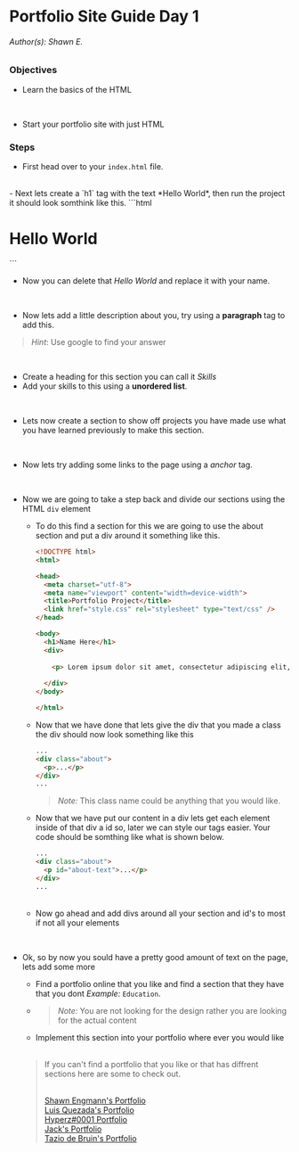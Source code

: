 # Portfolio Site Guide Day 1

###### Author(s):  Shawn E.

### Objectives
 
- Learn the basics of the HTML
<br>

- Start your portfolio site with just HTML

### Steps

- First head over to your `index.html` file.
<br>
- Next lets create a `h1` tag with the text *Hello World*, then run the project it should look somthink like this.
```html
<h1>Hello World</h1>
```
<br>

- Now you can delete that *Hello World* and replace it with your name.


<br>

- Now lets add a little description about you, try using a **paragraph** tag to add this.
> *Hint*: Use google to find your answer

<br>

- Create a heading for this section you can call it *Skills*
- Add your skills to this using a **unordered list**.

<br>

- Lets now create a section to show off projects you have made use what you have learned previously to make this section.

<br>

- Now lets try adding some links to the page using a *anchor* tag.

<br>

- Now we are going to take a step back and divide our sections using the HTML `div` element
  - To do this find a section for this we are going to use the about section and put a div around it something like this.
    ```html
    <!DOCTYPE html>
    <html>
    
    <head>
      <meta charset="utf-8">
      <meta name="viewport" content="width=device-width">
      <title>Portfolio Project</title>
      <link href="style.css" rel="stylesheet" type="text/css" />
    </head>
    
    <body>
      <h1>Name Here</h1>
      <div>
          
        <p> Lorem ipsum dolor sit amet, consectetur adipiscing elit, sed do eiusmod tempor incididunt ut labore  et dolore magna aliqua. Sed pulvinar proin gravida hendrerit lectus. Diam in arcu cursus euismod quis viverra nibh cras pulvinar. Pellentesque habitant morbi tristique senectus et. Eget nulla facilisi etiam dignissim diam quis enim lobortis. Ac tortor vitae purus faucibus ornare suspendisse. Fringilla ut morbi tincidunt augue interdum velit euismod in. Et leo duis ut diam quam nulla porttitor massa. In vitae turpis massa sed elementum. Laoreet sit amet cursus sit. Habitant morbi tristique senectus et netus et. Varius duis at consectetur lorem donec massa sapien faucibus et. Consectetur adipiscing elit duis tristique sollicitudin nibh sit amet. Euismod elementum nisi quis eleifend quam adipiscing vitae proin. Sollicitudin ac orci phasellus egestas. Nulla posuere sollicitudin aliquam ultrices sagittis orci a scelerisque. Elit eget gravida cum sociis natoque. </p>
        
      </div>
    </body>
    
    </html> 
    ```
  - Now that we have done that lets give the div that you made a class the div should now look something like this
    ```html
    ...
    <div class="about">
      <p>...</p>
    </div>
    ...
    ```
    > *Note:* This class name could be anything that you would like.

  - Now that we have put our content in a div lets get each element inside of that div a id so, later we can style our tags easier. Your code should be somthing like what is shown below.
    ```html
    ...
    <div class="about">
      <p id="about-text">...</p>
    </div>
    ...
    ```
  <br>
  
  - Now go ahead and add divs around all your section and id's to most if not all your elements
   
<br>

- Ok, so by now you sould have a pretty good amount of text on the page, lets add some more
    - Find a portfolio online that you like and find a section that they have that you dont *Example:* `Education`.
    - > *Note:* You are not looking for the design rather you are looking for the actual content 
    - Implement this section into your portfolio where ever you would like
    
    <br>
    
    > If you can't find a portfolio that you like or that has diffrent sections here are some to check out.
  > 
  > <br> [Shawn Engmann's Portfolio](https://shawnengmann.com)
  > <br> [Luis Quezada's Portfolio](https://quezada.nl)
  > <br> [Hyperz#0001 Portfolio](https://hyperz.net)
  > <br> [Jack's Portfolio](http://jacekjeznach.com)
  > <br> [Tazio de Bruin's Portfolio](https://en.tazio.nl/)
